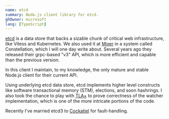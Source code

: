 ```yaml
---
name: etcd
summary: Node.js client library for etcd.
ghOwner: microsoft
lang: [TypeScript]
---
```


[etcd](https://etcd.io/) is a data store that backs a sizable chunk of critical web infrastructure, like Vitess and Kubernetes. We also used it at [Mixer](/work/mixer) in a system called Constellation, which I will one day write about. Several years ago they released their grpc-based "v3" API, which is more efficient and capable than the previous version.

In this client I maintain, to my knowledge, the only mature and stable Node.js client for their current API.

Using underlying etcd data store, etcd implements higher level constructs like software transactional memory (STM), elections, and soon hashrings. I also took the chance to play with [TLA+](https://en.wikipedia.org/wiki/TLA%2B) to prove correctness of the watcher implementation, which is one of the more intricate portions of the code.

Recently I've married etcd3 to [Cockatiel](/oss/cockatiel) for fault-handling.
